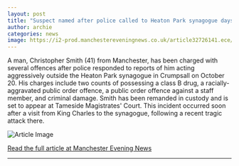 ```yaml
---
layout: post
title: "Suspect named after police called to Heaton Park synagogue days after terror attack"
author: archie
categories: news
image: https://i2-prod.manchestereveningnews.co.uk/article32726141.ece/ALTERNATES/s1200/0_Funeral-Held-For-Manchester-Synagogue-Attack-Victim-Adrian-Daulby.jpg
---
```

A man, Christopher Smith (41) from Manchester, has been charged with several offences after police responded to reports of him acting aggressively outside the Heaton Park synagogue in Crumpsall on October 20. His charges include two counts of possessing a class B drug, a racially-aggravated public order offence, a public order offence against a staff member, and criminal damage. Smith has been remanded in custody and is set to appear at Tameside Magistrates' Court. This incident occurred soon after a visit from King Charles to the synagogue, following a recent tragic attack there.

![Article Image](https://i2-prod.manchestereveningnews.co.uk/article32726141.ece/ALTERNATES/s1200/0_Funeral-Held-For-Manchester-Synagogue-Attack-Victim-Adrian-Daulby.jpg)

[Read the full article at Manchester Evening News](https://www.manchestereveningnews.co.uk/news/greater-manchester-news/suspect-named-after-police-called-32726098)

---
